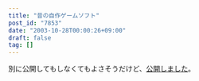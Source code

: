 ```yaml
---
title: "昔の自作ゲームソフト"
post_id: "7853"
date: "2003-10-28T00:00:26+09:00"
draft: false
tag: []
---
```



別に公開してもしなくてもよさそうだけど、[公開しました](/category/products/apps?order=ASC)。
